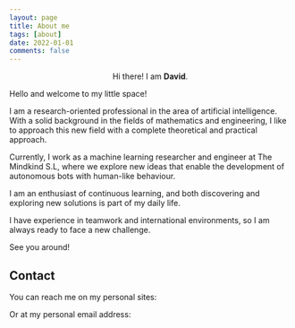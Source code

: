 ```yaml
---
layout: page
title: About me
tags: [about]
date: 2022-01-01
comments: false
---
```

    
<center>Hi there! I am <b>David</b>.</center>

Hello and welcome to my little space!

I am a research-oriented professional in the area of artificial intelligence. With a solid background in the fields of mathematics and engineering, I like to approach this new field with a complete theoretical and practical approach.

Currently, I work as a machine learning researcher and engineer at The Mindkind S.L, where we explore new ideas that enable the development of autonomous bots with human-like behaviour.

I am an enthusiast of continuous learning, and both discovering and exploring new solutions is part of my daily life.

I have experience in teamwork and international environments, so I am always ready to face a new challenge.

See you around!

## Contact

You can reach me on my personal sites:

<a class="social-btn" href="http://linkedin.com/in/{{ site.linkedin }}" target="_blank" rel="noopener noreferrer"><i class="fa fa-fw fa-linkedin-square"></i></a>

<a class="social-btn" href="http://github.com/{{ site.github-url }}" target="_blank" rel="noopener noreferrer"><i class="fa fa-fw fa-github"></i></a>

Or at my personal email address:

<a class="social-btn" href="mailto:{{ site.email }}" target="_blank" rel="noopener noreferrer"><i class="fa fa-fw fa-envelope-square"></i></a>
